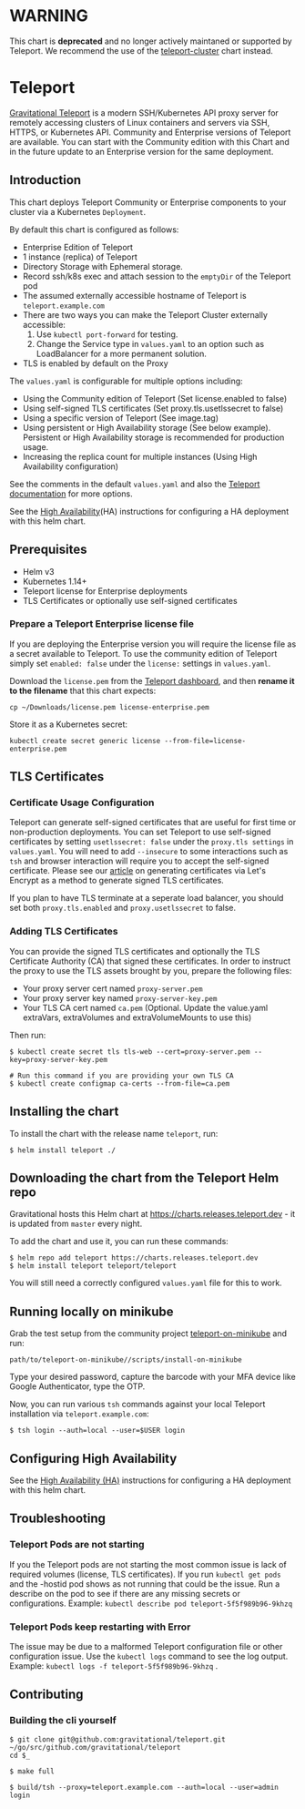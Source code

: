 # WARNING

This chart is **deprecated** and no longer actively maintaned or supported by Teleport.
We recommend the use of the [teleport-cluster](../teleport-cluster/README.md) chart instead.

# Teleport

[Gravitational Teleport](https://github.com/gravitational/teleport) is a modern SSH/Kubernetes API proxy server for remotely accessing clusters of Linux containers and servers via SSH, HTTPS, or Kubernetes API.  Community and Enterprise versions of Teleport are available.  You can start with the Community edition with this Chart and in the future update to an Enterprise version for the same deployment.

## Introduction

This chart deploys Teleport Community or Enterprise components to your cluster via a Kubernetes `Deployment`.

By default this chart is configured as follows:

- Enterprise Edition of Teleport
- 1 instance (replica) of Teleport
- Directory Storage with Ephemeral storage.
- Record ssh/k8s exec and attach session to the `emptyDir` of the Teleport pod
- The assumed externally accessible hostname of Teleport is `teleport.example.com`
- There are two ways you can make the Teleport Cluster externally accessible:
  1. Use `kubectl port-forward` for testing.
  2. Change the Service type in `values.yaml` to an option such as LoadBalancer for a more permanent solution.
- TLS is enabled by default on the Proxy


The `values.yaml` is configurable for multiple options including:
- Using the Community edition of Teleport (Set license.enabled to false)
- Using self-signed TLS certificates (Set proxy.tls.usetlssecret to false)
- Using a specific version of Teleport (See image.tag)
- Using persistent or High Availability storage (See below example).  Persistent or High Availability storage is recommended for production usage.
- Increasing the replica count for multiple instances (Using High Availability configuration)

See the comments in the default `values.yaml` and also the [Teleport documentation](https://gravitational.com/teleport/docs/) for more options.

See the [High Availability](./HIGHAVAILABILITY.md)(HA) instructions for configuring a HA deployment with this helm chart.

## Prerequisites

- Helm v3
- Kubernetes 1.14+
- Teleport license for Enterprise deployments
- TLS Certificates or optionally use self-signed certificates

### Prepare a Teleport Enterprise license file


If you are deploying the Enterprise version you will require the license file as a secret available to Teleport. To use the community edition of Teleport simply set `enabled: false` under the `license:` settings in `values.yaml`.

Download the `license.pem` from the [Teleport dashboard](https://dashboard.gravitational.com/web/login), and then <b>rename it to the filename</b> that this chart expects:

```
cp ~/Downloads/license.pem license-enterprise.pem
```

Store it as a Kubernetes secret:

```console
kubectl create secret generic license --from-file=license-enterprise.pem
```

## TLS Certificates

### Certificate Usage Configuration
Teleport can generate self-signed certificates that are useful for first time or non-production deployments. You can set Teleport to use self-signed certificates by setting `usetlssecret: false` under the `proxy.tls settings` in `values.yaml`. You will need to add `--insecure` to some interactions such as `tsh` and browser interaction will require you to accept the self-signed certificate.  Please see our [article](https://gravitational.com/blog/letsencrypt-teleport-ssh/) on generating certificates via Let's Encrypt as a method to generate signed TLS certificates.

If you plan to have TLS terminate at a seperate load balancer, you should set both `proxy.tls.enabled` and `proxy.usetlssecret` to false.


### Adding TLS Certificates
You can provide the signed TLS certificates and optionally the TLS Certificate Authority (CA) that signed these certificates.
In order to instruct the proxy to use the TLS assets brought by you, prepare the following files:

- Your proxy server cert named `proxy-server.pem`
- Your proxy server key named `proxy-server-key.pem`
- Your TLS CA cert named `ca.pem`  (Optional. Update the value.yaml extraVars, extraVolumes and extraVolumeMounts to use this)

Then run:

```
$ kubectl create secret tls tls-web --cert=proxy-server.pem --key=proxy-server-key.pem

# Run this command if you are providing your own TLS CA
$ kubectl create configmap ca-certs --from-file=ca.pem
```
## Installing the chart

To install the chart with the release name `teleport`, run:

```
$ helm install teleport ./
```


## Downloading the chart from the Teleport Helm repo

Gravitational hosts this Helm chart at https://charts.releases.teleport.dev - it is updated from `master` every night.

To add the chart and use it, you can run these commands:

```console
$ helm repo add teleport https://charts.releases.teleport.dev
$ helm install teleport teleport/teleport
```

You will still need a correctly configured `values.yaml` file for this to work.

## Running locally on minikube

Grab the test setup from the community project [teleport-on-minikube](https://github.com/mumoshu/teleport-on-minikube) and run:

```
path/to/teleport-on-minikube//scripts/install-on-minikube
```

Type your desired password, capture the barcode with your MFA device like Google Authenticator, type the OTP.

Now, you can run various `tsh` commands against your local Teleport installation via `teleport.example.com`:

```
$ tsh login --auth=local --user=$USER login
```

## Configuring High Availability

See the [High Availability (HA)](HIGHAVAILABILITY.md) instructions for configuring a HA deployment with this helm chart.


## Troubleshooting

### Teleport Pods are not starting

If you the Teleport pods are not starting the most common issue is lack of required volumes (license, TLS certificates).  If you run `kubectl get pods` and the <chart-name>-hostid pod shows as not running that could be the issue.  Run a describe on the pod to see if there are any missing secrets or configurations.
 Example:
   `kubectl describe pod teleport-5f5f989b96-9khzq`


### Teleport Pods keep restarting with Error
The issue may be due to a malformed Teleport configuration file or other configuration issue.  Use the `kubectl logs` command to see the log output.
Example:
`kubectl logs -f teleport-5f5f989b96-9khzq` .


## Contributing

### Building the cli yourself

```console
$ git clone git@github.com:gravitational/teleport.git ~/go/src/github.com/gravitational/teleport
cd $_

$ make full

$ build/tsh --proxy=teleport.example.com --auth=local --user=admin login
```
